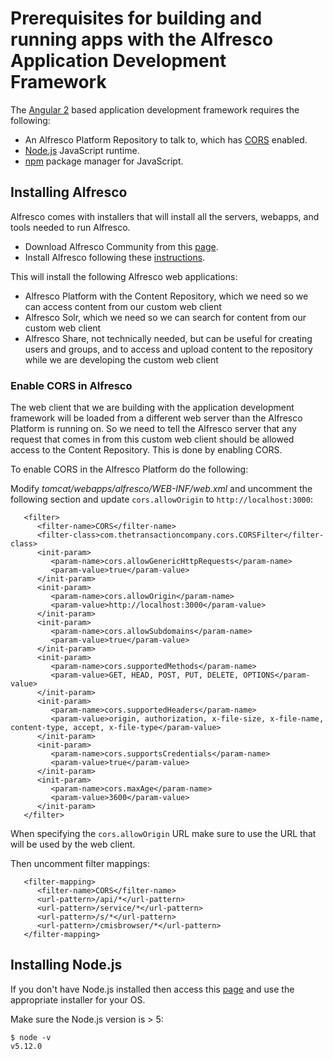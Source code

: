 # Prerequisites for building and running apps with the Alfresco Application Development Framework

The [Angular 2](https://angular.io/) based application development framework requires the following:

- An Alfresco Platform Repository to talk to, which has [CORS](https://en.wikipedia.org/wiki/Cross-origin_resource_sharing) enabled. 
- [Node.js](https://nodejs.org/en/) JavaScript runtime.
- [npm](https://www.npmjs.com/) package manager for JavaScript.

## Installing Alfresco
 
Alfresco comes with installers that will install all the servers, webapps, and tools needed to run Alfresco.

- Download Alfresco Community from this [page](https://www.alfresco.com/products/community/download).
- Install Alfresco following these [instructions](http://docs.alfresco.com/5.1/concepts/installs-eval-intro.html).

This will install the following Alfresco web applications:

- Alfresco Platform with the Content Repository, which we need so we can access content from our custom web client
- Alfresco Solr, which we need so we can search for content from our custom web client
- Alfresco Share, not technically needed, but can be useful for creating users and groups, and to access and upload content to the repository while we are developing the custom web client

### Enable CORS in Alfresco

The web client that we are building with the application development framework will be loaded from a different web server than the Alfresco Platform is running on.
So we need to tell the Alfresco server that any request that comes in from this custom web client should be allowed access 
to the Content Repository. This is done by enabling CORS.

To enable CORS in the Alfresco Platform do the following:

Modify *tomcat/webapps/alfresco/WEB-INF/web.xml* and uncomment the following section and update 
`cors.allowOrigin` to `http://localhost:3000`:

```
   <filter>
      <filter-name>CORS</filter-name>
      <filter-class>com.thetransactioncompany.cors.CORSFilter</filter-class>
      <init-param>
         <param-name>cors.allowGenericHttpRequests</param-name>
         <param-value>true</param-value>
      </init-param>
      <init-param>
         <param-name>cors.allowOrigin</param-name>
         <param-value>http://localhost:3000</param-value>
      </init-param>
      <init-param>
         <param-name>cors.allowSubdomains</param-name>
         <param-value>true</param-value>
      </init-param>
      <init-param>
         <param-name>cors.supportedMethods</param-name>
         <param-value>GET, HEAD, POST, PUT, DELETE, OPTIONS</param-value>
      </init-param>
      <init-param>
         <param-name>cors.supportedHeaders</param-name>
         <param-value>origin, authorization, x-file-size, x-file-name, content-type, accept, x-file-type</param-value>
      </init-param>
      <init-param>
         <param-name>cors.supportsCredentials</param-name>
         <param-value>true</param-value>
      </init-param>
      <init-param>
         <param-name>cors.maxAge</param-name>
         <param-value>3600</param-value>
      </init-param>
   </filter>
```
When specifying the `cors.allowOrigin` URL make sure to use the URL that will be used by the web client. 

Then uncomment filter mappings:

```
   <filter-mapping>
      <filter-name>CORS</filter-name>
      <url-pattern>/api/*</url-pattern>
      <url-pattern>/service/*</url-pattern>
      <url-pattern>/s/*</url-pattern>
      <url-pattern>/cmisbrowser/*</url-pattern>
   </filter-mapping>
```
## Installing Node.js

If you don't have Node.js installed then access this [page](https://nodejs.org/en/download/) and use the appropriate installer for your OS.

Make sure the Node.js version is > 5:

```
$ node -v
v5.12.0
```



